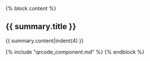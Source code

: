 {% block content %}
## {{ summary.title }}

{{ summary.content|indent(4) }}

{% include "qrcode_component.md" %}
{% endblock %}